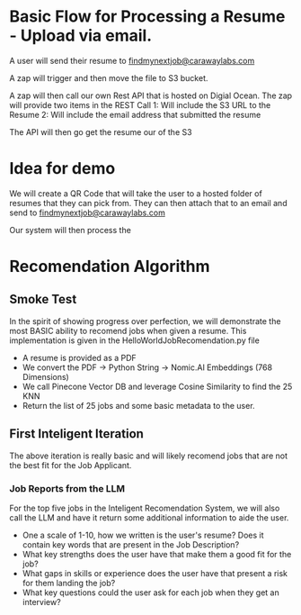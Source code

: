 # Basic Flow for Processing a Resume - Upload via email. 

A user will send their resume to findmynextjob@carawaylabs.com

A zap will trigger and then move the file to S3 bucket. 

A zap will then call our own Rest API that is hosted on Digial Ocean. 
The zap will provide two items in the REST Call
1: Will include the S3 URL to the Resume
2: Will include the email address that submitted the resume

The API will then go get the resume our of the S3



# Idea for demo

We will create a QR Code that will take the user to a hosted folder of resumes that they can pick from. 
They can then attach that to an email and send to findmynextjob@carawaylabs.com

Our system will then process the


# Recomendation Algorithm

## Smoke Test
In the spirit of showing progress over perfection, we will demonstrate the most BASIC ability to recomend jobs when given a resume. This implementation is given in the HelloWorldJobRecomendation.py file

- A resume is provided as a PDF
- We convert the PDF -> Python String -> Nomic.AI Embeddings (768 Dimensions)
- We call Pinecone Vector DB and leverage Cosine Similarity to find the 25 KNN
- Return the list of 25 jobs and some basic metadata to the user. 

## First Inteligent Iteration
The above iteration is really basic and will likely recomend jobs that are not the best fit for the Job Applicant. 

### Job Reports from the LLM
For the top five jobs in the Inteligent Recomendation System, we will also call the LLM and have it return some additional information to aide the user. 
- One a scale of 1-10, how we written is the user's resume? Does it contain key words that are present in the Job Description?
- What key strengths does the user have that make them a good fit for the job?
- What gaps in skills or experience does the user have that present a risk for them landing the job?
- What key questions could the user ask for each job when they get an interview?

